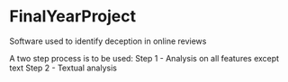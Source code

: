 # FinalYearProject
Software used to identify deception in online reviews

A two step process is to be used:
Step 1 - Analysis on all features except text
Step 2 - Textual analysis
